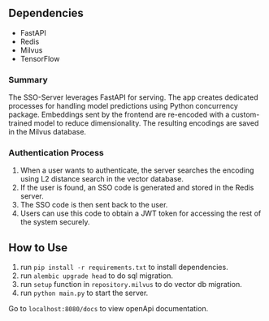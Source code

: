 ## Dependencies

- FastAPI
- Redis
- Milvus
- TensorFlow

### Summary

The SSO-Server leverages FastAPI for serving. The app creates dedicated processes for handling model predictions using Python concurrency package. Embeddings sent by the frontend are re-encoded with a custom-trained model to reduce dimensionality. The resulting encodings are saved in the Milvus database.

### Authentication Process

1. When a user wants to authenticate, the server searches the encoding using L2 distance search in the vector database.
2. If the user is found, an SSO code is generated and stored in the Redis server.
3. The SSO code is then sent back to the user.
4. Users can use this code to obtain a JWT token for accessing the rest of the system securely.

## How to Use
1. run `pip install -r requirements.txt` to install dependencies.
2. run `alembic upgrade head` to do sql migration.
3. run `setup` function in `repository.milvus` to do vector db migration.
4. run `python main.py` to start the server.

Go to `localhost:8080/docs` to view openApi documentation.